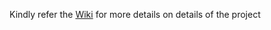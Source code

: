 Kindly refer the [Wiki](https://github.com/ada-nai/ag-mlcamp/wiki/Store-Sales-Prediction) for more details on details of the project
